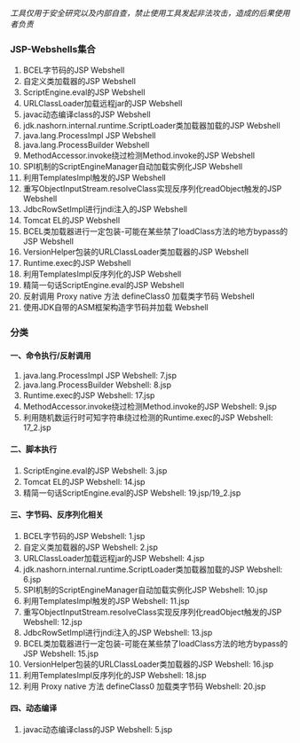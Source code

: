 *工具仅用于安全研究以及内部自查，禁止使用工具发起非法攻击，造成的后果使用者负责*

### JSP-Webshells集合

1. BCEL字节码的JSP Webshell
2. 自定义类加载器的JSP Webshell
3. ScriptEngine.eval的JSP Webshell
4. URLClassLoader加载远程jar的JSP Webshell
5. javac动态编译class的JSP Webshell
6. jdk.nashorn.internal.runtime.ScriptLoader类加载器加载的JSP Webshell
7. java.lang.ProcessImpl JSP Webshell
8. java.lang.ProcessBuilder Webshell
9. MethodAccessor.invoke绕过检测Method.invoke的JSP Webshell
10. SPI机制的ScriptEngineManager自动加载实例化JSP Webshell
11. 利用TemplatesImpl触发的JSP Webshell
12. 重写ObjectInputStream.resolveClass实现反序列化readObject触发的JSP Webshell
13. JdbcRowSetImpl进行jndi注入的JSP Webshell
14. Tomcat EL的JSP Webshell
15. BCEL类加载器进行一定包装-可能在某些禁了loadClass方法的地方bypass的JSP Webshell
16. VersionHelper包装的URLClassLoader类加载器的JSP Webshell 
17. Runtime.exec的JSP Webshell
18. 利用TemplatesImpl反序列化的JSP Webshell
19. 精简一句话ScriptEngine.eval的JSP Webshell
20. 反射调用 Proxy native 方法 defineClass0 加载类字节码 Webshell
21. 使用JDK自带的ASM框架构造字节码并加载 Webshell

### 分类

#### 一、命令执行/反射调用
1. java.lang.ProcessImpl JSP Webshell: 7.jsp
2. java.lang.ProcessBuilder Webshell: 8.jsp
3. Runtime.exec的JSP Webshell: 17.jsp
4. MethodAccessor.invoke绕过检测Method.invoke的JSP Webshell: 9.jsp
5. 利用随机数运行时可知字符串绕过检测的Runtime.exec的JSP Webshell: 17_2.jsp

#### 二、脚本执行
1. ScriptEngine.eval的JSP Webshell: 3.jsp
2. Tomcat EL的JSP Webshell: 14.jsp
3. 精简一句话ScriptEngine.eval的JSP Webshell: 19.jsp/19_2.jsp

#### 三、字节码、反序列化相关
1. BCEL字节码的JSP Webshell: 1.jsp
2. 自定义类加载器的JSP Webshell: 2.jsp
3. URLClassLoader加载远程jar的JSP Webshell: 4.jsp
4. jdk.nashorn.internal.runtime.ScriptLoader类加载器加载的JSP Webshell: 6.jsp
5. SPI机制的ScriptEngineManager自动加载实例化JSP Webshell: 10.jsp
6. 利用TemplatesImpl触发的JSP Webshell: 11.jsp
7. 重写ObjectInputStream.resolveClass实现反序列化readObject触发的JSP Webshell: 12.jsp
8. JdbcRowSetImpl进行jndi注入的JSP Webshell: 13.jsp
9. BCEL类加载器进行一定包装-可能在某些禁了loadClass方法的地方bypass的JSP Webshell: 15.jsp
10. VersionHelper包装的URLClassLoader类加载器的JSP Webshell: 16.jsp 
11. 利用TemplatesImpl反序列化的JSP Webshell: 18.jsp
12. 利用 Proxy native 方法 defineClass0 加载类字节码 Webshell: 20.jsp

#### 四、动态编译
1. javac动态编译class的JSP Webshell: 5.jsp